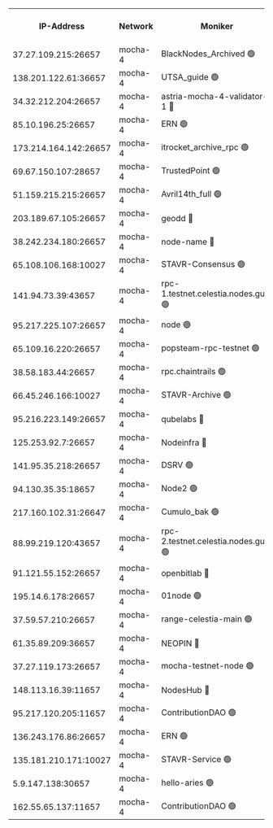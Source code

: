 


<table><tr><th>IP-Address</th><th>Network</th><th>Moniker</th><th>Latest Block Height</th><th>Earliest Block Height</th><th>Catching Up</th><th>Tx Index</th><th>Voting Power</th><th>Scan Time</th></tr><tr><td>37.27.109.215:26657</td><td>mocha-4</td><td>BlackNodes_Archived 🟢</td><td>2750751</td><td>1</td><td>False</td><td>off</td><td>0</td><td>2024-09-21T04:44:14.951581744UTC</td></tr><tr><td>138.201.122.61:36657</td><td>mocha-4</td><td>UTSA_guide 🟢</td><td>2750752</td><td>1</td><td>False</td><td>on</td><td>0</td><td>2024-09-21T04:44:19.298013160UTC</td></tr><tr><td>34.32.212.204:26657</td><td>mocha-4</td><td>astria-mocha-4-validator-1 🔴</td><td>2750752</td><td>1</td><td>False</td><td>on</td><td>10509044</td><td>2024-09-21T04:44:19.591585844UTC</td></tr><tr><td>85.10.196.25:26657</td><td>mocha-4</td><td>ERN 🟢</td><td>2750752</td><td>1</td><td>False</td><td>off</td><td>0</td><td>2024-09-21T04:44:24.054370394UTC</td></tr><tr><td>173.214.164.142:26657</td><td>mocha-4</td><td>itrocket_archive_rpc 🟢</td><td>2750755</td><td>1</td><td>False</td><td>on</td><td>0</td><td>2024-09-21T04:45:02.708816777UTC</td></tr><tr><td>69.67.150.107:28657</td><td>mocha-4</td><td>TrustedPoint 🟢</td><td>2750756</td><td>1</td><td>False</td><td>on</td><td>0</td><td>2024-09-21T04:45:16.178497088UTC</td></tr><tr><td>51.159.215.215:26657</td><td>mocha-4</td><td>Avril14th_full 🟢</td><td>2750758</td><td>1</td><td>False</td><td>on</td><td>0</td><td>2024-09-21T04:45:38.369774612UTC</td></tr><tr><td>203.189.67.105:26657</td><td>mocha-4</td><td>geodd 🔴</td><td>2750758</td><td>1</td><td>False</td><td>on</td><td>100080</td><td>2024-09-21T04:45:41.360162856UTC</td></tr><tr><td>38.242.234.180:26657</td><td>mocha-4</td><td>node-name 🔴</td><td>2750759</td><td>1</td><td>False</td><td>off</td><td>4051757</td><td>2024-09-21T04:45:48.215149386UTC</td></tr><tr><td>65.108.106.168:10027</td><td>mocha-4</td><td>STAVR-Consensus 🟢</td><td>2750761</td><td>1</td><td>False</td><td>on</td><td>0</td><td>2024-09-21T04:46:10.318061841UTC</td></tr><tr><td>141.94.73.39:43657</td><td>mocha-4</td><td>rpc-1.testnet.celestia.nodes.guru 🟢</td><td>2750761</td><td>1</td><td>False</td><td>off</td><td>0</td><td>2024-09-21T04:46:17.477131684UTC</td></tr><tr><td>95.217.225.107:26657</td><td>mocha-4</td><td>node 🟢</td><td>2750763</td><td>1</td><td>False</td><td>on</td><td>0</td><td>2024-09-21T04:46:33.313631022UTC</td></tr><tr><td>65.109.16.220:26657</td><td>mocha-4</td><td>popsteam-rpc-testnet 🟢</td><td>2750763</td><td>1</td><td>False</td><td>on</td><td>0</td><td>2024-09-21T04:46:44.478649683UTC</td></tr><tr><td>38.58.183.44:26657</td><td>mocha-4</td><td>rpc.chaintrails 🟢</td><td>2750764</td><td>1</td><td>False</td><td>on</td><td>0</td><td>2024-09-21T04:46:55.299690748UTC</td></tr><tr><td>66.45.246.166:10027</td><td>mocha-4</td><td>STAVR-Archive 🟢</td><td>2750746</td><td>1</td><td>False</td><td>on</td><td>0</td><td>2024-09-21T04:47:13.038149278UTC</td></tr><tr><td>95.216.223.149:26657</td><td>mocha-4</td><td>qubelabs 🔴</td><td>2750764</td><td>1917526</td><td>False</td><td>on</td><td>64651386</td><td>2024-09-21T04:47:05.927436206UTC</td></tr><tr><td>125.253.92.7:26657</td><td>mocha-4</td><td>Nodeinfra 🔴</td><td>2750753</td><td>2070001</td><td>False</td><td>on</td><td>500001</td><td>2024-09-21T04:44:35.436542790UTC</td></tr><tr><td>141.95.35.218:26657</td><td>mocha-4</td><td>DSRV 🟢</td><td>2750762</td><td>2070001</td><td>False</td><td>off</td><td>0</td><td>2024-09-21T04:46:21.881729861UTC</td></tr><tr><td>94.130.35.35:18657</td><td>mocha-4</td><td>Node2 🟢</td><td>2585030</td><td>2256001</td><td>False</td><td>on</td><td>0</td><td>2024-09-21T04:47:13.600280492UTC</td></tr><tr><td>217.160.102.31:26647</td><td>mocha-4</td><td>Cumulo_bak 🟢</td><td>2750760</td><td>2300001</td><td>False</td><td>on</td><td>0</td><td>2024-09-21T04:46:03.327878085UTC</td></tr><tr><td>88.99.219.120:43657</td><td>mocha-4</td><td>rpc-2.testnet.celestia.nodes.guru 🟢</td><td>2750760</td><td>2368594</td><td>False</td><td>on</td><td>0</td><td>2024-09-21T04:46:02.832951301UTC</td></tr><tr><td>91.121.55.152:26657</td><td>mocha-4</td><td>openbitlab 🔴</td><td>2750752</td><td>2533260</td><td>False</td><td>off</td><td>501058</td><td>2024-09-21T04:44:26.381400109UTC</td></tr><tr><td>195.14.6.178:26657</td><td>mocha-4</td><td>01node 🟢</td><td>2750758</td><td>2584501</td><td>False</td><td>on</td><td>0</td><td>2024-09-21T04:45:33.954664968UTC</td></tr><tr><td>37.59.57.210:26657</td><td>mocha-4</td><td>range-celestia-main 🟢</td><td>2750765</td><td>2589477</td><td>False</td><td>off</td><td>0</td><td>2024-09-21T04:47:10.298304320UTC</td></tr><tr><td>61.35.89.209:36657</td><td>mocha-4</td><td>NEOPIN 🔴</td><td>2750763</td><td>2592001</td><td>False</td><td>off</td><td>100001</td><td>2024-09-21T04:46:52.414522992UTC</td></tr><tr><td>37.27.119.173:26657</td><td>mocha-4</td><td>mocha-testnet-node 🟢</td><td>2750761</td><td>2631379</td><td>False</td><td>on</td><td>0</td><td>2024-09-21T04:46:09.916812639UTC</td></tr><tr><td>148.113.16.39:11657</td><td>mocha-4</td><td>NodesHub 🔴</td><td>2750757</td><td>2695027</td><td>False</td><td>on</td><td>100014</td><td>2024-09-21T04:45:19.104662641UTC</td></tr><tr><td>95.217.120.205:11657</td><td>mocha-4</td><td>ContributionDAO 🟢</td><td>2750763</td><td>2723055</td><td>False</td><td>on</td><td>0</td><td>2024-09-21T04:46:32.866115141UTC</td></tr><tr><td>136.243.176.86:26657</td><td>mocha-4</td><td>ERN 🟢</td><td>2750762</td><td>2740501</td><td>False</td><td>off</td><td>0</td><td>2024-09-21T04:46:24.249578234UTC</td></tr><tr><td>135.181.210.171:10027</td><td>mocha-4</td><td>STAVR-Service 🟢</td><td>2750761</td><td>2749001</td><td>False</td><td>on</td><td>0</td><td>2024-09-21T04:46:15.093560805UTC</td></tr><tr><td>5.9.147.138:30657</td><td>mocha-4</td><td>hello-aries 🟢</td><td>2750756</td><td>2749501</td><td>False</td><td>off</td><td>0</td><td>2024-09-21T04:45:09.190721628UTC</td></tr><tr><td>162.55.65.137:11657</td><td>mocha-4</td><td>ContributionDAO 🟢</td><td>2750759</td><td>2749684</td><td>False</td><td>off</td><td>0</td><td>2024-09-21T04:45:45.814718553UTC</td></tr></table>